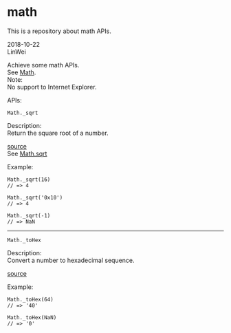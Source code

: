 # math
This is a repository about math APIs.
        
2018-10-22   
LinWei     
           
Achieve some math APIs.    
See [Math](https://developer.mozilla.org/en-US/docs/Web/JavaScript/Reference/Global_Objects/Math).     
Note:     
No support to Internet Explorer.     
      
APIs:    
```
Math._sqrt
```     
Description:    
Return the square root of a number.     

[source](https://github.com/asilinwei/math/blob/master/src/sqrt.js)   
See [Math.sqrt](https://developer.mozilla.org/en-US/docs/Web/JavaScript/Reference/Global_Objects/Math/sqrt)     
     
Example:   
```
Math._sqrt(16)
// => 4

Math._sqrt('0x10')
// => 4

Math._sqrt(-1)
// => NaN
```      
------------------------------------------
```
Math._toHex
```        
Description:     
Convert a number to hexadecimal sequence.      
          
[source](https://github.com/asilinwei/math/blob/master/src/toHex.js)        
        
Example:
```
Math._toHex(64)
// => '40'

Math._toHex(NaN)
// => '0'
```                          